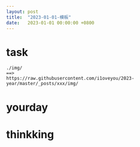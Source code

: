 ```yaml
---
layout: post
title:  "2023-01-01-模板"
date:   2023-01-01 00:00:00 +0800
---
```




# task



```
./img/ 
==>
https://raw.githubusercontent.com/i1oveyou/2023-year/master/_posts/xxx/img/
```

 

# yourday





# thinkking



